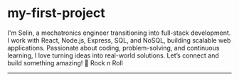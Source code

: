 # my-first-project

I'm Selin, a mechatronics engineer transitioning into full-stack development. I work with React, Node.js, Express, SQL, and NoSQL, building scalable web applications. Passionate about coding, problem-solving, and continuous learning, I love turning ideas into real-world solutions. Let’s connect and build something amazing! 🚀
Rock n Roll

---
